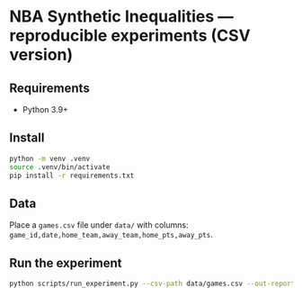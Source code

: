 # NBA Synthetic Inequalities — reproducible experiments (CSV version)

## Requirements
- Python 3.9+

## Install
```bash
python -m venv .venv
source .venv/bin/activate
pip install -r requirements.txt
```

## Data
Place a `games.csv` file under `data/` with columns: `game_id,date,home_team,away_team,home_pts,away_pts`.

## Run the experiment
```bash
python scripts/run_experiment.py --csv-path data/games.csv --out-report report/report.md
```
